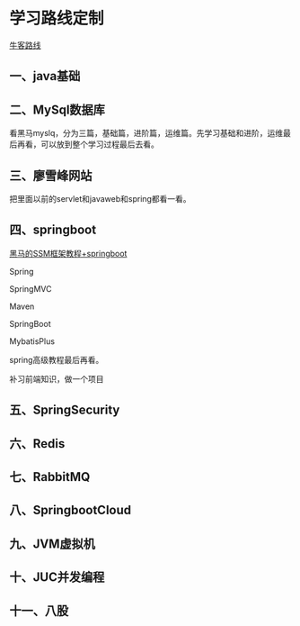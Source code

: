 # 学习路线定制

[牛客路线](https://www.nowcoder.com/discuss/551083645553954816?sourceSSR=search)

## 一、java基础







## 二、MySql数据库

看黑马myslq，分为三篇，基础篇，进阶篇，运维篇。先学习基础和进阶，运维最后再看，可以放到整个学习过程最后去看。



## 三、廖雪峰网站

把里面以前的servlet和javaweb和spring都看一看。





## 四、springboot

[黑马的SSM框架教程+springboot](https://www.bilibili.com/video/BV1Fi4y1S7ix/?vd_source=8f6745987f6d9c4a333570852e433d6c)

Spring

SpringMVC

Maven

SpringBoot

MybatisPlus

spring高级教程最后再看。



补习前端知识，做一个项目





## 五、SpringSecurity







## 六、Redis







## 七、RabbitMQ











## 八、SpringbootCloud







## 九、JVM虚拟机







## 十、JUC并发编程









## 十一、八股




